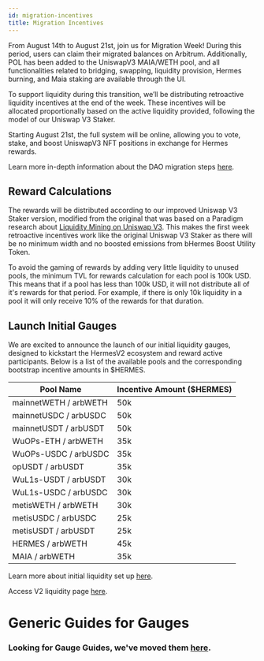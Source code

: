 ```yaml
---
id: migration-incentives
title: Migration Incentives
---
```


From August 14th to August 21st, join us for Migration Week! During this period, users can claim their migrated balances on Arbitrum. Additionally, POL has been added to the UniswapV3 MAIA/WETH pool, and all functionalities related to bridging, swapping, liquidity provision, Hermes burning, and Maia staking are available through the UI.

To support liquidity during this transition, we’ll be distributing retroactive liquidity incentives at the end of the week. These incentives will be allocated proportionally based on the active liquidity provided, following the model of our Uniswap V3 Staker.

Starting August 21st, the full system will be online, allowing you to vote, stake, and boost UniswapV3 NFT positions in exchange for Hermes rewards.

Learn more in-depth information about the DAO migration steps [here](https://commonwealth.im/hermes-omnichain/discussion/24358-hip21-governance-proposal-for-migration-to-v2).

## Reward Calculations

The rewards will be distributed according to our improved Uniswap V3 Staker version, modified from the original that was based on a Paradigm research about [Liquidity Mining on Uniswap V3](https://www.paradigm.xyz/2021/05/liquidity-mining-on-uniswap-v3). This makes the first week retroactive incentives work like the original Uniswap V3 Staker as there will be no minimum width and no boosted emissions from bHermes Boost Utility Token.

To avoid the gaming of rewards by adding very little liquidity to unused pools, the minimum TVL for rewards calculation for each pool is 100k USD. This means that if a pool has less than 100k USD, it will not distribute all of it's rewards for that period. For example, if there is only 10k liquidity in a pool it will only receive 10% of the rewards for that duration.

## Launch Initial Gauges

We are excited to announce the launch of our initial liquidity gauges, designed to kickstart the HermesV2 ecosystem and reward active participants. Below is a list of the available pools and the corresponding bootstrap incentive amounts in $HERMES.

| Pool Name             | Incentive Amount ($HERMES) |
| --------------------- | -------------------------- |
| mainnetWETH / arbWETH | 50k                        |
| mainnetUSDC / arbUSDC | 50k                        |
| mainnetUSDT / arbUSDT | 50k                        |
| WuOPs-ETH / arbWETH   | 35k                        |
| WuOPs-USDC / arbUSDC  | 35k                        |
| opUSDT / arbUSDT      | 35k                        |
| WuL1s-USDT / arbUSDT  | 30k                        |
| WuL1s-USDC / arbUSDC  | 30k                        |
| metisWETH / arbWETH   | 30k                        |
| metisUSDC / arbUSDC   | 25k                        |
| metisUSDT / arbUSDT   | 25k                        |
| HERMES / arbWETH      | 45k                        |
| MAIA / arbWETH        | 35k                        |

Learn more about initial liquidity set up [here](https://commonwealth.im/hermes-omnichain/discussion/16558-hip19-launch-parameters-ulysses-chains-and-hermes-gauges).

Access V2 liquidity page [here](https://app.maiadao.io/#/liquidity).

# Generic Guides for Gauges

### Looking for **Gauge Guides**, we've moved them [here](gauge-guides).
